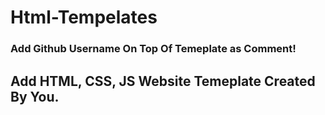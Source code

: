 # Html-Tempelates

### Add Github Username On Top Of Temeplate as Comment!

## Add HTML, CSS, JS Website Temeplate Created By You. 
